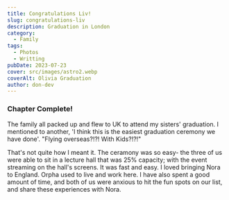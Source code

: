 ```yaml
---
title: Congratulations Liv!
slug: congratulations-liv
description: Graduation in London
category:
  - Family
tags:
  - Photos
  - Writting
pubDate: 2023-07-23
cover: src/images/astro2.webp
coverAlt: Olivia Graduation
author: don-dev
---
```

### Chapter Complete!

The family all packed up and flew to UK to attend my sisters' graduation. I mentioned to another, 'I think this is the easiest graduation ceremony we have done'. "Flying overseas?!?! With Kids?!?!"

That's not quite how I meant it. The ceramony was so easy- the three of us were able to sit in a lecture hall that was 25% capacity; with the event streaming on the hall's screens. It was fast and easy. I loved bringing Nora to England. Orpha used to live and work here. I have also spent a good amount of time, and both of us were anxious to hit the fun spots on our list, and share these experiences with Nora.
